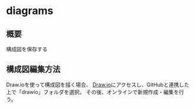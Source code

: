 # diagrams

## 概要
構成図を保存する

## 構成図編集方法
Draw.ioを使って構成図を描く場合、
[Draw.io](https://app.diagrams.net/)にアクセスし、GitHubと連携した上で「drawio」フォルダを選択。
その後、オンラインで新規作成・編集を行う。
